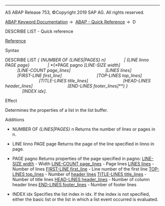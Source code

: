   

* * *

AS ABAP Release 753, ©Copyright 2019 SAP AG. All rights reserved.

[ABAP Keyword Documentation](https://help.sap.com/doc/abapdocu_753_index_htm/7.53/en-US/abenabap.htm) →  [ABAP - Quick Reference](https://help.sap.com/doc/abapdocu_753_index_htm/7.53/en-US/abenabap_shortref.htm) →  D

DESCRIBE LIST - Quick reference

[Reference](https://help.sap.com/doc/abapdocu_753_index_htm/7.53/en-US/abapdescribe_list.htm)

Syntax

DESCRIBE LIST *{* *{*NUMBER OF *{*LINES*|*PAGES*}* n*}*
              *|* *{*LINE linno PAGE page*}*
              *|* *{*PAGE pagno *\[*LINE-SIZE width*\]*
                            *\[*LINE-COUNT page\_lines*\]*
                            *\[*LINES lines*\]*
                            *\[*FIRST-LINE first\_line*\]*
                            *\[*TOP-LINES top\_lines*\]*
                            *\[*TITLE-LINES title\_lines*\]*
                            *\[*HEAD-LINES header\_lines*\]*
                            *\[*END-LINES footer\_lines*\]**}* *}*
              *\[*INDEX idx*\]*.

Effect

Determines the properties of a list in the list buffer.

Additions

-   NUMBER OF *{*LINES*|*PAGES*}* n
    Returns the number of lines or pages in n.
    
-   LINE linno PAGE page
    Returns the page of the line specified in linno in page.
    
-   PAGE pagno
    Returns properties of the page specified in pagno:
    [LINE-SIZE width](https://help.sap.com/doc/abapdocu_753_index_htm/7.53/en-US/abapdescribe_list_page_properties.htm) - Width
    [LINE-COUNT page\_lines](https://help.sap.com/doc/abapdocu_753_index_htm/7.53/en-US/abapdescribe_list_page_properties.htm) - Page lines
    [LINES lines](https://help.sap.com/doc/abapdocu_753_index_htm/7.53/en-US/abapdescribe_list_page_properties.htm) - Number of lines
    [FIRST-LINE first\_line](https://help.sap.com/doc/abapdocu_753_index_htm/7.53/en-US/abapdescribe_list_page_properties.htm) - Line number of the first line
    [TOP-LINES top\_lines](https://help.sap.com/doc/abapdocu_753_index_htm/7.53/en-US/abapdescribe_list_page_properties.htm) - Number of [header lines](https://help.sap.com/doc/abapdocu_753_index_htm/7.53/en-US/abenheader_line_glosry.htm "Glossary Entry")
    [TITLE-LINES title\_lines](https://help.sap.com/doc/abapdocu_753_index_htm/7.53/en-US/abapdescribe_list_page_properties.htm) - Number of title lines
    [HEAD-LINES header\_lines](https://help.sap.com/doc/abapdocu_753_index_htm/7.53/en-US/abapdescribe_list_page_properties.htm) - Number of column header lines
    [END-LINES footer\_lines](https://help.sap.com/doc/abapdocu_753_index_htm/7.53/en-US/abapdescribe_list_page_properties.htm) - Number of footer lines
    
-   INDEX idx
    Specifies the list index in idx. If the index is not specified, either the basic list or the list in which a list event occurred is evaluated.